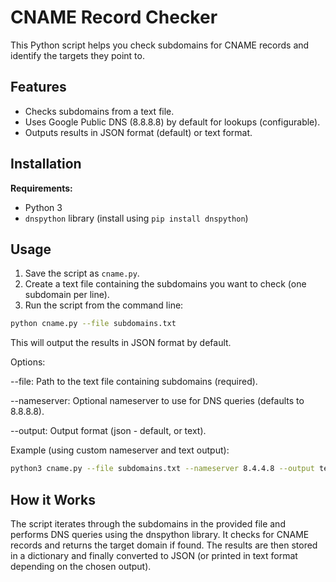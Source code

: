# CNAME Record Checker

This Python script helps you check subdomains for CNAME records and identify the targets they point to.

## Features

* Checks subdomains from a text file.
* Uses Google Public DNS (8.8.8.8) by default for lookups (configurable).
* Outputs results in JSON format (default) or text format.

## Installation

**Requirements:**

* Python 3
* `dnspython` library (install using `pip install dnspython`)

## Usage

1. Save the script as `cname.py`.
2. Create a text file containing the subdomains you want to check (one subdomain per line).
3. Run the script from the command line:

```bash
python cname.py --file subdomains.txt
```

This will output the results in JSON format by default.

Options:

--file: Path to the text file containing subdomains (required).

--nameserver: Optional nameserver to use for DNS queries (defaults to 8.8.8.8).

--output: Output format (json - default, or text).

Example (using custom nameserver and text output):

```bash
python3 cname.py --file subdomains.txt --nameserver 8.4.4.8 --output text
```

## How it Works

The script iterates through the subdomains in the provided file and performs DNS queries using the dnspython library. It checks for CNAME records and returns the target domain if found. The results are then stored in a dictionary and finally converted to JSON (or printed in text format depending on the chosen output).



